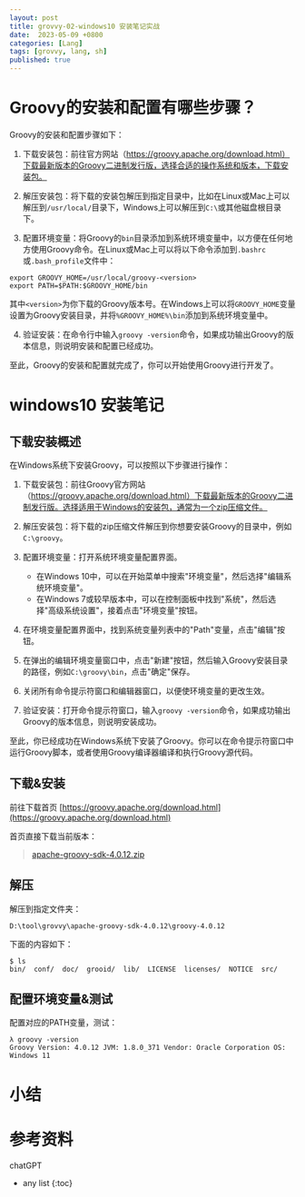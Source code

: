 ```yaml
---
layout: post
title: grovvy-02-windows10 安装笔记实战
date:  2023-05-09 +0800
categories: [Lang]
tags: [grovvy, lang, sh]
published: true
---
```


# Groovy的安装和配置有哪些步骤？

Groovy的安装和配置步骤如下：

1. 下载安装包：前往官方网站（https://groovy.apache.org/download.html）下载最新版本的Groovy二进制发行版，选择合适的操作系统和版本，下载安装包。

2. 解压安装包：将下载的安装包解压到指定目录中，比如在Linux或Mac上可以解压到`/usr/local/`目录下，Windows上可以解压到`C:\`或其他磁盘根目录下。

3. 配置环境变量：将Groovy的`bin`目录添加到系统环境变量中，以方便在任何地方使用Groovy命令。在Linux或Mac上可以将以下命令添加到`.bashrc`或`.bash_profile`文件中：

```
export GROOVY_HOME=/usr/local/groovy-<version>
export PATH=$PATH:$GROOVY_HOME/bin
```

其中`<version>`为你下载的Groovy版本号。在Windows上可以将`GROOVY_HOME`变量设置为Groovy安装目录，并将`%GROOVY_HOME%\bin`添加到系统环境变量中。

4. 验证安装：在命令行中输入`groovy -version`命令，如果成功输出Groovy的版本信息，则说明安装和配置已经成功。

至此，Groovy的安装和配置就完成了，你可以开始使用Groovy进行开发了。


# windows10 安装笔记

## 下载安装概述

在Windows系统下安装Groovy，可以按照以下步骤进行操作：

1. 下载安装包：前往Groovy官方网站（https://groovy.apache.org/download.html）下载最新版本的Groovy二进制发行版。选择适用于Windows的安装包，通常为一个zip压缩文件。

2. 解压安装包：将下载的zip压缩文件解压到你想要安装Groovy的目录中，例如`C:\groovy`。

3. 配置环境变量：打开系统环境变量配置界面。

   - 在Windows 10中，可以在开始菜单中搜索"环境变量"，然后选择"编辑系统环境变量"。
   - 在Windows 7或较早版本中，可以在控制面板中找到"系统"，然后选择"高级系统设置"，接着点击"环境变量"按钮。

4. 在环境变量配置界面中，找到系统变量列表中的"Path"变量，点击"编辑"按钮。

5. 在弹出的编辑环境变量窗口中，点击"新建"按钮，然后输入Groovy安装目录的路径，例如`C:\groovy\bin`，点击"确定"保存。

6. 关闭所有命令提示符窗口和编辑器窗口，以便使环境变量的更改生效。

7. 验证安装：打开命令提示符窗口，输入`groovy -version`命令，如果成功输出Groovy的版本信息，则说明安装成功。

至此，你已经成功在Windows系统下安装了Groovy。你可以在命令提示符窗口中运行Groovy脚本，或者使用Groovy编译器编译和执行Groovy源代码。

## 下载&安装

前往下载首页 [https://groovy.apache.org/download.html](https://groovy.apache.org/download.html)

首页直接下载当前版本： 

> [apache-groovy-sdk-4.0.12.zip](https://groovy.jfrog.io/ui/native/dist-release-local/groovy-zips/apache-groovy-sdk-4.0.12.zip)

## 解压

解压到指定文件夹：

```
D:\tool\grovvy\apache-groovy-sdk-4.0.12\groovy-4.0.12
```

下面的内容如下：

```
$ ls
bin/  conf/  doc/  grooid/  lib/  LICENSE  licenses/  NOTICE  src/
```

## 配置环境变量&测试

配置对应的PATH变量，测试：

```
λ groovy -version
Groovy Version: 4.0.12 JVM: 1.8.0_371 Vendor: Oracle Corporation OS: Windows 11
```

# 小结


# 参考资料

chatGPT

* any list
{:toc}